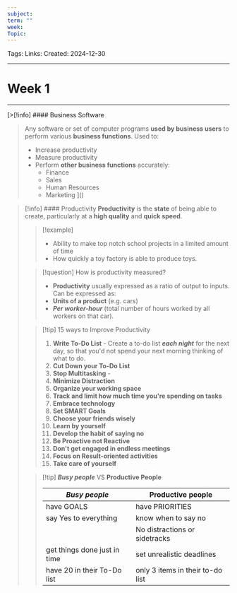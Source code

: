 ```yaml
---
subject: 
term: ""
week: 
Topic:
---
```

Tags:
Links:
Created: 2024-12-30

---
# Week 1

---

[>[!info] #### Business Software
> Any software or set of computer programs __used by business users__ to perform various __business functions__.
>Used to:
>- Increase productivity
>- Measure productivity
>- Perform __other business functions__ accurately:
>	- Finance
>	- Sales
>	- Human Resources
>	- Marketing
>]()

>[!info] #### Productivity
>__Productivity__ is the __state__ of being able to create, particularly at a __high quality__ and __quick speed__.
>> [!example]
>> - Ability to make top notch school projects in a limited amount of time
>> - How quickly a toy factory is able to produce toys.
>
>>[!question] How is productivity measured?
>> - __Productivity__ usually expressed as a ratio of output to inputs.
>> Can be expressed as:
>> - __Units of a product__ (e.g. cars)
>> - ___Per worker-hour___ (total number of hours worked by all workers on that car).
>
>
>> [!tip] 15 ways to Improve Productivity
>> 1. __Write To-Do List__ - Create a to-do list ___each night___ for the next day, so that you'd not spend your next morning thinking of what to do.
>> 2. __Cut Down your To-Do List__
>> 3. __Stop Multitasking__ - 
>> 4. __Minimize Distraction__
>> 5. __Organize your working space__
>> 6. __Track and limit how much time you're spending on tasks__
>> 7. __Embrace technology__
>> 8. __Set SMART Goals__
>> 9. __Choose your friends wisely__
>> 10. __Learn by yourself__
>> 11. __Develop the habit of saying no__
>> 12. __Be Proactive not Reactive__
>> 13. __Don't get engaged in endless meetings__
>> 14. __Focus on Result-oriented activities__
>> 15. __Take care of yourself__
>
>
>> [!tip] ___Busy people___ VS __Productive People__
>> 
>> | ___Busy people___  | __Productive people__  |
>> |---|---|
>> | have GOALS | have PRIORITIES |
>> | say Yes to everything | know when to say no |
>> | | No distractions or sidetracks |
>> | get things done just in time | set unrealistic deadlines |
>> | have 20 in their To-Do list | only 3 items in their to-do list |




